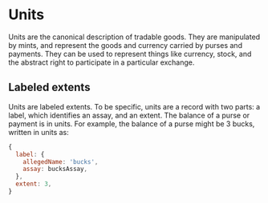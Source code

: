 # Units
Units are the canonical description of tradable goods. They are
manipulated by mints, and represent the goods and currency carried by
purses and payments. They can be used to represent things like
currency, stock, and the abstract right to participate in a particular
exchange.

## Labeled extents
Units are labeled extents. To be specific, units are a record with two
parts: a label, which identifies an assay, and an extent. The balance
of a purse or payment is in units. For example, the balance of a purse
might be 3 bucks, written in units as:

```js
{
  label: {
    allegedName: 'bucks',
    assay: bucksAssay,
  },
  extent: 3,
}
```
